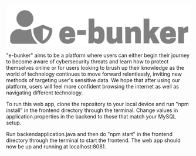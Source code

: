 <img src="https://raw.githubusercontent.com/Asad99dev/E-Bunker/main/frontend/src/Images/logo.svg">

"e-bunker" aims to be a platform where users can either begin their journey to become aware of cybersecurity threats and learn how to protect themselves online or for users looking to brush up their knowledge as the world of technology continues to move forward relentlessly, inviting new methods of targeting user's sensitive data. We hope that after using our platform, users will feel more confident browsing the internet as well as navigating different technology.

To run this web app, clone the repository to your local device and run "npm install" in the frontend directory through the terminal. Change values in application.properties in the backend to those that match your MySQL setup.

Run backendapplication.java and then do "npm start" in the frontend directory through the terminal to start the frontend. The web app should now be up and running at localhost:8081.
